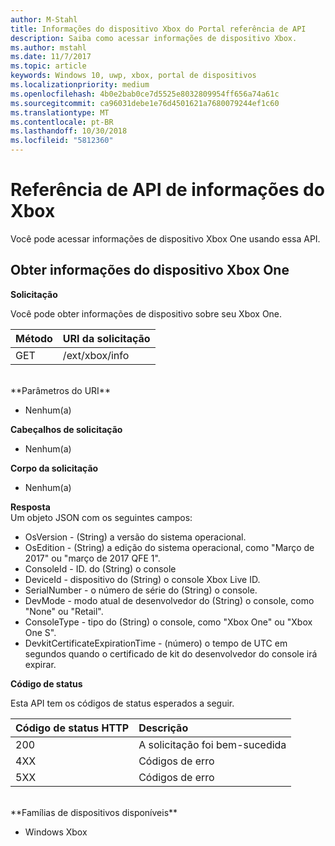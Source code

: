 ```yaml
---
author: M-Stahl
title: Informações do dispositivo Xbox do Portal referência de API
description: Saiba como acessar informações de dispositivo Xbox.
ms.author: mstahl
ms.date: 11/7/2017
ms.topic: article
keywords: Windows 10, uwp, xbox, portal de dispositivos
ms.localizationpriority: medium
ms.openlocfilehash: 4b0e2bab0ce7d5525e8032809954ff656a74a61c
ms.sourcegitcommit: ca96031debe1e76d4501621a7680079244ef1c60
ms.translationtype: MT
ms.contentlocale: pt-BR
ms.lasthandoff: 10/30/2018
ms.locfileid: "5812360"
---
```

# <a name="xbox-info-api-reference"></a>Referência de API de informações do Xbox   
Você pode acessar informações de dispositivo Xbox One usando essa API.

## <a name="get-xbox-one-device-information"></a>Obter informações do dispositivo Xbox One

**Solicitação**

Você pode obter informações de dispositivo sobre seu Xbox One.

Método      | URI da solicitação
:------     | :-----
GET | /ext/xbox/info
<br />
**Parâmetros do URI**

- Nenhum(a)

**Cabeçalhos de solicitação**

- Nenhum(a)

**Corpo da solicitação**

- Nenhum(a)

**Resposta**   
Um objeto JSON com os seguintes campos:

* OsVersion - (String) a versão do sistema operacional.
* OsEdition - (String) a edição do sistema operacional, como "Março de 2017" ou "março de 2017 QFE 1".
* ConsoleId - ID. do (String) o console
* DeviceId - dispositivo do (String) o console Xbox Live ID.
* SerialNumber - o número de série do (String) o console.
* DevMode - modo atual de desenvolvedor do (String) o console, como "None" ou "Retail".
* ConsoleType - tipo do (String) o console, como "Xbox One" ou "Xbox One S".
* DevkitCertificateExpirationTime - (número) o tempo de UTC em segundos quando o certificado de kit do desenvolvedor do console irá expirar.

**Código de status**

Esta API tem os códigos de status esperados a seguir.

Código de status HTTP      | Descrição
:------     | :-----
200 | A solicitação foi bem-sucedida
4XX | Códigos de erro
5XX | Códigos de erro

<br />
**Famílias de dispositivos disponíveis**

* Windows Xbox
